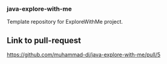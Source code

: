 ### java-explore-with-me
Template repository for ExploreWithMe project.

## Link to pull-request
https://github.com/muhammad-di/java-explore-with-me/pull/5